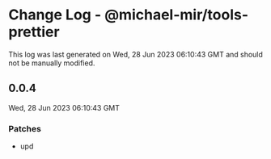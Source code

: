 # Change Log - @michael-mir/tools-prettier

This log was last generated on Wed, 28 Jun 2023 06:10:43 GMT and should not be manually modified.

## 0.0.4
Wed, 28 Jun 2023 06:10:43 GMT

### Patches

- upd

